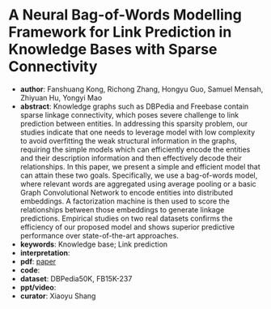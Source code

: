 # A Neural Bag-of-Words Modelling Framework for Link Prediction in Knowledge Bases with Sparse Connectivity
- **author**: Fanshuang Kong, Richong Zhang, Hongyu Guo, Samuel Mensah, Zhiyuan Hu, Yongyi Mao  
- **abstract**: Knowledge graphs such as DBPedia and Freebase contain sparse linkage connectivity, which poses severe challenge to link prediction between entities. In addressing this sparsity problem, our studies indicate that one needs to leverage model with low complexity to avoid overfitting the weak structural information in the graphs, requiring the simple models which can efficiently encode the entities and their description information and then effectively decode their relationships. In this paper, we present a simple and efficient model that can attain these two goals. Specifically, we use a bag-of-words model, where relevant words are aggregated using average pooling or a basic Graph Convolutional Network to encode entities into distributed embeddings. A factorization machine is then used to score the relationships between those embeddings to generate linkage predictions. Empirical studies on two real datasets confirms the efficiency of our proposed model and shows superior predictive performance over state-of-the-art approaches. 
- **keywords**: Knowledge base; Link prediction
- **interpretation**: 
- **pdf**: [paper](https://www.researchgate.net/profile/Samuel_Mensah8/publication/333076226_A_Neural_Bag-of-Words_Modelling_Framework_for_Link_Prediction_in_Knowledge_Bases_with_Sparse_Connectivity/links/5ea68885a6fdccd79457fa7a/A-Neural-Bag-of-Words-Modelling-Framework-for-Link-Prediction-in-Knowledge-Bases-with-Sparse-Connectivity.pdf)
- **code**:
- **dataset**: DBPedia50K, FB15K-237
- **ppt/video**:
- **curator**: Xiaoyu Shang 
